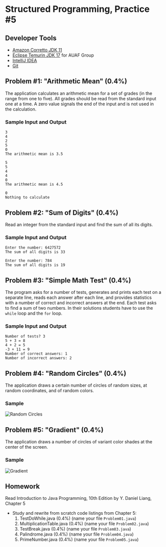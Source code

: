Structured Programming, Practice #5
===================================

## Developer Tools

* [Amazon Corretto JDK 11](https://aws.amazon.com/corretto)
* [Eclipse Temurin JDK 17](https://adoptium.net) for AUAF Group
* [IntelliJ IDEA](https://www.jetbrains.com/idea/download)
* [Git](https://git-scm.com)

## Problem #1: "Arithmetic Mean" (0.4%)

The application calculates an arithmetic mean for a set of grades (in the range from one to
five). All grades should be read from the standard input one at a time. A zero value signals the end
of the input and is not used in the calculation.

### Sample Input and Output

```
3
4
2
5
0
The arithmetic mean is 3.5
```

```
5
5
4
4
0
The arithmetic mean is 4.5
```

```
0
Nothing to calculate
```

## Problem #2: "Sum of Digits" (0.4%)

Read an integer from the standard input and find the sum of all its digits.

### Sample Input and Output

```
Enter the number: 6427572
The sum of all digits is 33
```

```
Enter the number: 784
The sum of all digits is 19
```

## Problem #3: "Simple Math Test" (0.4%)

The program asks for a number of tests, generates and prints each test on a separate line, reads each
answer after each line, and provides statistics with a number of correct and incorrect answers at the
end. Each test asks to find a sum of two numbers. In their solutions students have to use the `while`
loop and the `for` loop.

### Sample Input and Output

```
Number of tests? 3
5 + 3 = 8
4 + 2 = 5
-3 + 11 = 9
Number of correct answers: 1
Number of incorrect answers: 2
```

## Problem #4: "Random Circles" (0.4%)

The application draws a certain number of circles of random sizes, at random coordinates, and of random
colors.

### Sample

![Random Circles](https://i.imgur.com/xEHP8Jy.png)

## Problem #5: "Gradient" (0.4%)

The application draws a number of circles of variant color shades at the center of
the screen.

### Sample

![Gradient](https://i.imgur.com/70XUgkS.png)

## Homework

Read Introduction to Java Programming, 10th Edition by Y. Daniel Liang, Chapter 5

* Study and rewrite from scratch code listings from Chapter 5:
  1. TestDoWhile.java (0.4%) (name your file `Problem01.java`)
  2. MultiplicationTable.java (0.4%) (name your file `Problem02.java`)
  3. TestBreak.java (0.4%) (name your file `Problem03.java`)
  4. Palindrome.java (0.4%) (name your file `Problem04.java`)
  5. PrimeNumber.java (0.4%) (name your file `Problem05.java`)

